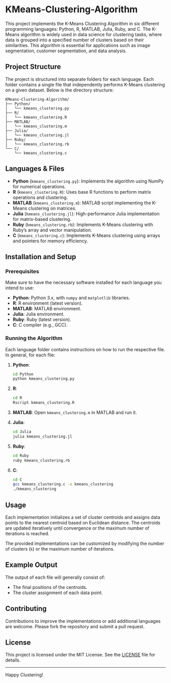 
# KMeans-Clustering-Algorithm

This project implements the K-Means Clustering Algorithm in six different programming languages: Python, R, MATLAB, Julia, Ruby, and C. 
The K-Means algorithm is widely used in data science for clustering tasks, where data is grouped into a specified number of clusters 
based on their similarities. This algorithm is essential for applications such as image segmentation, customer segmentation, and data analysis.

## Project Structure

The project is structured into separate folders for each language. Each folder contains a single file that independently performs K-Means clustering 
on a given dataset. Below is the directory structure:

```
KMeans-Clustering-Algorithm/
├── Python/
│   └── kmeans_clustering.py
├── R/
│   └── kmeans_clustering.R
├── MATLAB/
│   └── kmeans_clustering.m
├── Julia/
│   └── kmeans_clustering.jl
├── Ruby/
│   └── kmeans_clustering.rb
└── C/
    └── kmeans_clustering.c
```

## Languages & Files

- **Python** (`kmeans_clustering.py`): Implements the algorithm using NumPy for numerical operations.
- **R** (`kmeans_clustering.R`): Uses base R functions to perform matrix operations and clustering.
- **MATLAB** (`kmeans_clustering.m`): MATLAB script implementing the K-Means clustering on matrices.
- **Julia** (`kmeans_clustering.jl`): High-performance Julia implementation for matrix-based clustering.
- **Ruby** (`kmeans_clustering.rb`): Implements K-Means clustering with Ruby’s array and vector manipulation.
- **C** (`kmeans_clustering.c`): Implements K-Means clustering using arrays and pointers for memory efficiency.

## Installation and Setup

### Prerequisites
Make sure to have the necessary software installed for each language you intend to use:

- **Python**: Python 3.x, with `numpy` and `matplotlib` libraries.
- **R**: R environment (latest version).
- **MATLAB**: MATLAB environment.
- **Julia**: Julia environment.
- **Ruby**: Ruby (latest version).
- **C**: C compiler (e.g., GCC).

### Running the Algorithm

Each language folder contains instructions on how to run the respective file. In general, for each file:

1. **Python**:
    ```bash
    cd Python
    python kmeans_clustering.py
    ```

2. **R**:
    ```bash
    cd R
    Rscript kmeans_clustering.R
    ```

3. **MATLAB**:
    Open `kmeans_clustering.m` in MATLAB and run it.

4. **Julia**:
    ```bash
    cd Julia
    julia kmeans_clustering.jl
    ```

5. **Ruby**:
    ```bash
    cd Ruby
    ruby kmeans_clustering.rb
    ```

6. **C**:
    ```bash
    cd C
    gcc kmeans_clustering.c -o kmeans_clustering
    ./kmeans_clustering
    ```

## Usage

Each implementation initializes a set of cluster centroids and assigns data points to the nearest centroid based on Euclidean distance. 
The centroids are updated iteratively until convergence or the maximum number of iterations is reached.

The provided implementations can be customized by modifying the number of clusters (`k`) or the maximum number of iterations.

## Example Output

The output of each file will generally consist of:
- The final positions of the centroids.
- The cluster assignment of each data point.

## Contributing

Contributions to improve the implementations or add additional languages are welcome. Please fork the repository and submit a pull request.

## License

This project is licensed under the MIT License. See the [LICENSE](LICENSE) file for details.

---

Happy Clustering!
